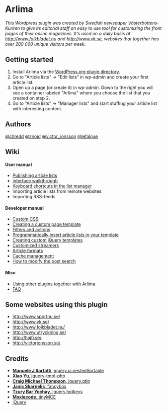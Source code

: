 Arlima
======

*This Wordpress plugin was created by Swedish newspaper Västerbottens-Kuriren to give its editorial
staff an easy to use tool for customizing the front pages of their online magazines. It's 
used on a daily basis at http://www.folkbladet.nu and http://www.vk.se, websites that 
together has over 200 000 unique visitors per week.*


## Getting started

1. Install Arlima via the [WordPress.org plugin directory](http://wordpress.org/extend/plugins/arlima/).
2. Go to "Article lists" -> "Edit lists" in wp-admin and create your first article list.
3. Open up a page (or create it) in wp-admin. Down to the right you will see a container labeled "Arlima" where you choose
the list that you created on step 2.
4. Go to "Article lists" -> "Manager lists" and start stuffing your article list with interesting content.


## Authors

[@chredd](http://twitter.com/chredd) [@znoid](http://twitter.com/znoid) [@victor_jonsson](http://twitter.com/victor_jonsson)
[@lefalque](http://twitter.com/lefalque)


## Wiki

#### User manual

- [Publishing article lists](Arlima/wiki/Publishing-article-lists)
- [Interface walkthrough](Arlima/wiki/Interface-walkthrough)
- [Keyboard shortcuts in the list manager](Arlima/wiki/Keyboard-shortcuts)
- Importing article lists from remote websites
- Importing RSS-feeds

#### Developer manual

- [Custom CSS](Arlima/wiki/Custom-css)
- [Creating a custom page template](Arlima/wiki/Writing-a-custom-page-template)
- [Filters and actions](Arlima/wiki/Filters-and-actions)
- [Programmatically insert article lists in your template](Arlima/wiki/Programmatically-insert-lists)
- [Creating custom jQuery templates](Arlima/wiki/Custom-jQuery-templates)
- [Customized streamers](Arlima/wiki/Custom-streamers)
- [Article formats](Arlima/wiki/Custom-formats)
- [Cache management](Arlima/wiki/Cache-management)
- [How to modify the post search](Arlima/wiki/Modified-search)


#### Misc

- [Using other plugins together with Arlima](Arlima/wiki/Extending-arlima)
- [FAQ](Arlima/wiki/FAQ)


## Some websites using this plugin

- http://www.sportnu.se/
- http://www.vk.se/
- http://www.folkbladet.nu/
- http://www.utryckning.se/
- http://hajfi.se/
- http://victorjonsson.se/


## Credits

- [**Manuele J Sarfatti**, jquery.ui.nestedSortable](http://mjsarfatti.com/)
- [**Xiao Yu**, jquery-tmpl-php](https://twitter.com/HypertextRanch)
- [**Craig Michael Thompson**, jquery.qtip](http://craigsworks.com/)
- [**Janis Skarnelis**, fancybox](http://fancybox.net)
- [**Tzury Bar Yochay**, jquery.hotkeys](http://github.com/tzuryby/)
- [**Moxiecode**, tinyMCE](http://www.tinymce.com/)
- [jQuery](http://jquery.com)
